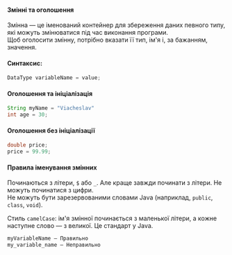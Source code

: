 #### Змінні та оголошення
Змінна —  це іменований контейнер для збереження даних певного типу, які можуть змінюватися під час виконання програми.   
Щоб оголосити змінну, потрібно вказати її тип, ім'я і, за бажанням, значення.

#### Синтаксис:
```java
DataType variableName = value;
```


#### Оголошення та ініціалізація
```java
String myName = "Viacheslav"
int age = 30;
```

#### Оголошення без ініціалізації
```java
double price;
price = 99.99;
```

#### Правила іменування змінних
Починаються з літери, `$` або `_`. Але краще завжди починати з літери.
Не можуть починатися з цифри.  
Не можуть бути зарезервованими словами Java (наприклад, `public`, `class`, `void`).

Стиль `camelCase`: ім'я змінної починається з маленької літери, а кожне наступне слово — з великої. Це стандарт у Java.

```java
myVariableName — Правильно
my_variable_name — Неправильно
```
